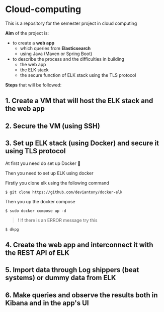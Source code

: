 # Cloud-computing
This is a repository for the semester project in cloud computing

**Aim** of the project is:
- to create a **web app** 
  - which queries from **Elasticsearch**
  - using Java (Maven or Spring Boot)
- to describe the process and the difficulties in building
  - the web app
  - the ELK stack
  - the secure function of ELK stack using the TLS protocol

**Steps** that will be followed:
## 1. Create a VM that will host the ELK stack and the web app


## 2. Secure the VM (using SSH)


## 3. Set up ELK stack (using Docker) and secure it using TLS protocol

At first you need do set up Docker 🐳

Then you need to set up ELK using docker


Firstly you clone elk using the following command

`$ git clone https://github.com/deviantony/docker-elk `


Then you up the docker compose

`$ sudo docker compose up -d`

> ! If there is an ERROR message try this

`$ dkpg`


## 4. Create the web app and interconnect it with the REST API of ELK
## 5. Import data through Log shippers (beat systems) or dummy data from ELK
## 6. Make queries and observe the results both in Kibana and in the app's UI

